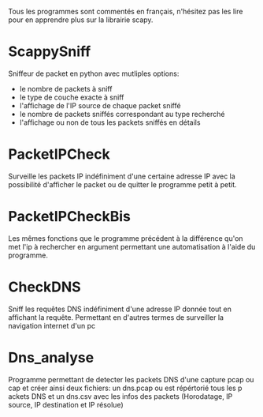 Tous les programmes sont commentés en français, n'hésitez pas les lire pour en apprendre plus sur la librairie scapy.

# ScappySniff
Sniffeur de packet en python avec mutliples options:
- le nombre de packets à sniff
- le type de couche exacte à sniff
- l'affichage de l'IP source de chaque packet sniffé
- le nombre de packets sniffés correspondant au type recherché
- l'affichage ou non de tous les packets sniffés en détails

# PacketIPCheck
Surveille les packets IP indéfiniment d'une certaine adresse IP avec la possibilité d'afficher le packet ou de quitter le programme petit à petit.

# PacketIPCheckBis
Les mêmes fonctions que le programme précédent à la différence qu'on met l'ip à rechercher en argument permettant une automatisation à l'aide du programme.

# CheckDNS
Sniff les requêtes DNS indéfiniment d'une adresse IP donnée tout en affichant la requête.
Permettant en d'autres termes de surveiller la navigation internet d'un pc

# Dns_analyse                                                                                                                 
Programme permettant de detecter les packets DNS d'une capture pcap ou cap et créer ainsi deux fichiers: un dns.pcap ou est répértorié tous les p
ackets DNS et un dns.csv avec les infos des packets (Horodatage, IP source, IP destination et IP résolue)